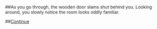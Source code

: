 ##As you go through, the wooden door slams shut behind you. Looking around, you slowly notice the room looks oddly familiar.

##[Continue](../start_right/README.md)